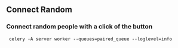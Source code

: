 ## Connect Random

### Connect random people with a click of the button

` celery -A server worker --queues=paired_queue --loglevel=info`
